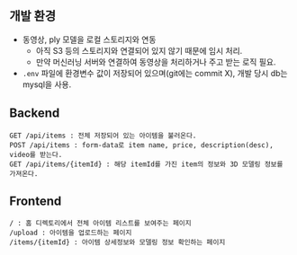 ## 개발 환경

- 동영상, ply 모델을 로컬 스토리지와 연동
  - 아직 S3 등의 스토리지와 연결되어 있지 않기 때문에 임시 처리.
  - 만약 머신러닝 서버와 연결하여 동영상을 처리하거나 주고 받는 로직 필요.
- `.env` 파일에 환경변수 값이 저장되어 있으며(git에는 commit X), 개발 당시 db는 mysql을 사용.

## Backend

```
GET /api/items : 전체 저장되어 있는 아이템을 불러온다.
POST /api/items : form-data로 item name, price, description(desc), video를 받는다.
GET /api/items/{itemId} : 해당 itemId를 가진 item의 정보와 3D 모델링 정보를 가져온다.
```

## Frontend

```
/ : 홈 디렉토리에서 전체 아이템 리스트를 보여주는 페이지
/upload : 아이템을 업로드하는 페이지
/items/{itemId} : 아이템 상세정보와 모델링 정보 확인하는 페이지
```

